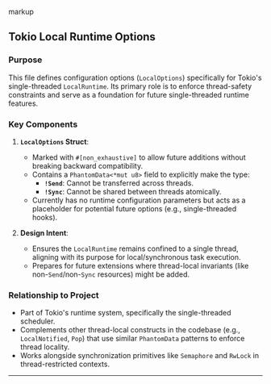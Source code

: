 markup
## Tokio Local Runtime Options

### Purpose
This file defines configuration options (`LocalOptions`) specifically for Tokio's single-threaded `LocalRuntime`. Its primary role is to enforce thread-safety constraints and serve as a foundation for future single-threaded runtime features.

### Key Components
1. **`LocalOptions` Struct**:
   - Marked with `#[non_exhaustive]` to allow future additions without breaking backward compatibility.
   - Contains a `PhantomData<*mut u8>` field to explicitly make the type:
     - **`!Send`**: Cannot be transferred across threads.
     - **`!Sync`**: Cannot be shared between threads atomically.
   - Currently has no runtime configuration parameters but acts as a placeholder for potential future options (e.g., single-threaded hooks).

2. **Design Intent**:
   - Ensures the `LocalRuntime` remains confined to a single thread, aligning with its purpose for local/synchronous task execution.
   - Prepares for future extensions where thread-local invariants (like non-`Send`/non-`Sync` resources) might be added.

### Relationship to Project
- Part of Tokio's runtime system, specifically the single-threaded scheduler.
- Complements other thread-local constructs in the codebase (e.g., `LocalNotified`, `Pop`) that use similar `PhantomData` patterns to enforce thread locality.
- Works alongside synchronization primitives like `Semaphore` and `RwLock` in thread-restricted contexts.

---
